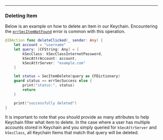 
---

### Deleting Item

<!--
In this section: I want to go over how to use `SecItemDelete(_:)`
and what happens if you try to delete something that doesnt exist

https://developer.apple.com/documentation/security/keychain_services/keychain_items/updating_and_deleting_keychain_items
-->

Below is an example on how to delete an item in our Keychain. Encountering the [`errSecItemNotFound`](./#errsecitemnotfound) error is common with this operation.

```swift
@IBAction func deleteClicked(_ sender: Any) {
    let account = "username"
    let query: [CFString: Any] = [
        kSecClass: kSecClassInternetPassword,
        kSecAttrAccount: account,
        kSecAttrServer: "example.com"
    ]

    let status = SecItemDelete(query as CFDictionary)
    guard status == errSecSuccess else {
        print("status:", status)
        return
    }

    print("successfully deleted")
}
```

It is important to note that you should provide as many attributes to help Keychain filter what item to delete. In the case where a user has multiple accounts stored in Keychain and you simply queried for `kSecAttrServer` and `kSecClass`, all Keychain Items that match that query will be deleted.
